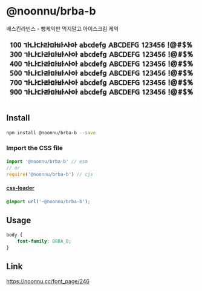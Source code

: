 # @noonnu/brba-b

배스킨라빈스 - 빵케익만 먹지말고 아이스크림 케익

![example](./example.png)

## Install

```bash
npm install @noonnu/brba-b --save
```

### Import the CSS file

```js
import '@noonnu/brba-b' // esm
// or
require('@noonnu/brba-b') // cjs
```

#### [css-loader](https://github.com/webpack-contrib/css-loader)

```css
@import url('~@noonnu/brba-b');
```

## Usage

```css
body {
    font-family: BRBA_B;
}
```

## Link

https://noonnu.cc/font_page/246
